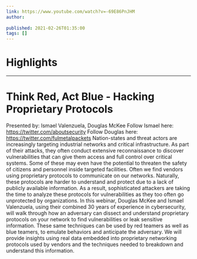 ```yaml
---
link: https://www.youtube.com/watch?v=-69E86PnJHM
author: 
   
published: 2021-02-26T01:35:00
tags: []
---
```

# Highlights


---
# Think Red, Act Blue - Hacking Proprietary Protocols
Presented by: Ismael Valenzuela, Douglas McKee Follow Ismael here: https://twitter.com/aboutsecurity Follow Douglas here: https://twitter.com/fulmetalpackets Nation-states and threat actors are increasingly targeting industrial networks and critical infrastructure. As part of their attacks, they often conduct extensive reconnaissance to discover vulnerabilities that can give them access and full control over critical systems. Some of these may even have the potential to threaten the safety of citizens and personnel inside targeted facilities. Often we find vendors using proprietary protocols to communicate on our networks. Naturally, these protocols are harder to understand and protect due to a lack of publicly available information. As a result, sophisticated attackers are taking the time to analyze these protocols for vulnerabilities as they too often go unprotected by organizations. In this webinar, Douglas McKee and Ismael Valenzuela, using their combined 30 years of experience in cybersecurity, will walk through how an adversary can dissect and understand proprietary protocols on your network to find vulnerabilities or leak sensitive information. These same techniques can be used by red teamers as well as blue teamers, to emulate behaviors and anticipate the adversary. We will provide insights using real data embedded into proprietary networking protocols used by vendors and the techniques needed to breakdown and understand this information.